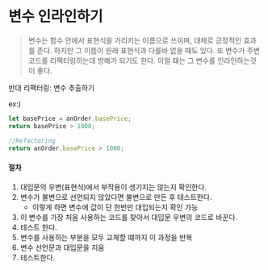 # 변수 인라인하기

> 변수는 함수 안에서 표현식을 가리키는 이름으로 쓰이며, 대체로 긍정적인 효과를 준다. 하지만 그 이름이 원래 표현식과 다를바 없을 때도 있다. 또 변수가 주변 코드를 리팩터링하는데 방해가 되기도 한다. 이럴 떄는 그 변수를 인라인하는것이 좋다.

반대 리팩터링: 변수 추출하기

ex:)

```js
let basePrice = anOrder.basePrice;
return basePrice > 1000;

//Refactoring
return anOrder.basePrice > 1000;
```

#### 절차

1. 대입문의 우변(표현식)에서 부작용이 생기지는 않는지 확인한다.
2. 변수가 불변으로 선언되지 않았다면 불변으로 만든 후 테스트한다.
   - 이렇게 하면 변수에 값이 단 한번만 대입되는지 확인 가능
3. 이 변수를 가장 처음 사용하는 코드를 찾아서 대입문 우변의 코드로 바꾼다.
4. 테스트 한다.
5. 변수를 사용하는 부분을 모두 교체할 떄까지 이 과정을 반복
6. 변수 선언문과 대입문을 지움
7. 테스트한다.
